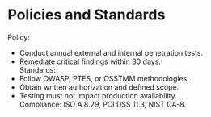 # Policies and Standards
Policy:
- Conduct annual external and internal penetration tests.  
- Remediate critical findings within 30 days.  
Standards:
- Follow OWASP, PTES, or OSSTMM methodologies.  
- Obtain written authorization and defined scope.  
- Testing must not impact production availability.  
Compliance: ISO A.8.29, PCI DSS 11.3, NIST CA-8.
